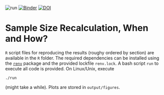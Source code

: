 ![run](https://github.com/kkmann/unplanned-sample-size-adaptation/workflows/run/badge.svg)
[![Binder](https://mybinder.org/badge_logo.svg)](https://mybinder.org/v2/gh/kkmann/unblinded-sample-size-adaptation/master?urlpath=rstudio)
[![DOI](https://zenodo.org/badge/274669694.svg)](https://zenodo.org/badge/latestdoi/274669694)

# Sample Size Recalculation, When and How?

`R` script files for reproducing the results (roughy ordered by section) are
available in the `R` folder.
The required dependencies can be installed using the
[`renv`](https://rstudio.github.io/renv/articles/renv.html) 
package and the provided lockfile `renv.lock`.
A bash script `run` to execute all code is provided. 
On Linux/Unix, execute 
```
./run
```
(might take a while).
Plots are stored in `output/figures`.
